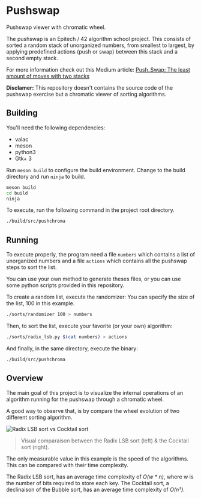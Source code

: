 Pushswap
===

Pushswap viewer with chromatic wheel.

The pushswap is an Epitech / 42 algorithm school project. This consists of sorted a random stack of unorganized numbers, from smallest to largest, by applying predefined actions (push or swap) between this stack and a second empty stack.

For more information check out this Medium article: [Push_Swap: The least amount of moves with two stacks](https://medium.com/@jamierobertdawson/push-swap-the-least-amount-of-moves-with-two-stacks-d1e76a71789a)

**Disclamer:** This repository doesn't contains the source code of the pushswap exercise but a chromatic viewer of sorting algorithms.

Building
---

You'll need the following dependencies:

- valac
- meson
- python3
- Gtk+ 3

Run `meson build` to configure the build environment. Change to the build directory and run `ninja` to build.

```bash
meson build
cd build
ninja
```

To execute, run the following command in the project root directory.

```bash
./build/src/pushchroma
```

Running
---

To execute properly, the program need a file `numbers` which contains a list of unorganized numbers and a file `actions` which contains all the pushswap steps to sort the list.

You can use your own method to generate theses files, or you can use some python scripts provided in this repository.

To create a random list, execute the randomizer:
You can specify the size of the list, 100 in this example.

```bash
./sorts/randomizer 100 > numbers
```

Then, to sort the list, execute your favorite (or your own) algorithm:

```bash
./sorts/radix_lsb.py $(cat numbers) > actions
```

And finally, in the same directory, execute the binary:

```bash
./build/src/pushchroma
```

Overview
---

The main goal of this project is to visualize the internal operations of an algorithm running for the pushswap through a chromatic wheel.

A good way to observe that, is by compare the wheel evolution of two different sorting algorithm.

![Radix LSB sort vs Cocktail sort](data/evolution.gif?raw=true)

> Visual comparaison between the Radix LSB sort (left) & the Cocktail sort (right).

The only measurable value in this example is the speed of the algorithms. This can be compared with their time complexity.

The Radix LSB sort, has an average time complexity of *O(w \* n)*, where w is the number of bits required to store each key.
The Cocktail sort, a declinaison of the Bubble sort, has an average time complexity of *O(n²)*.
